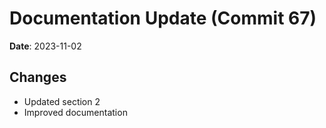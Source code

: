 # Documentation Update (Commit 67)
            
**Date**: 2023-11-02
            
## Changes
- Updated section 2
- Improved documentation
